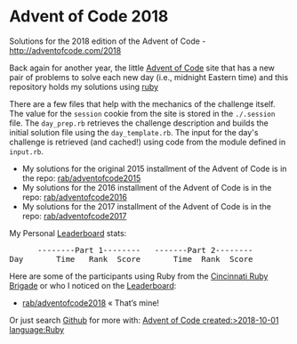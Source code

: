 # Advent of Code 2018 #

Solutions for the 2018 edition of the Advent of Code - http://adventofcode.com/2018

Back again for another year, the little [Advent of Code] site that has a new pair of problems to solve each new day (i.e., midnight Eastern time) and this repository holds my solutions using [ruby](http://ruby-lang.org)

There are a few files that help with the mechanics of the challenge itself. The value for the `session` cookie from the site is stored in the `./.session` file. The `day_prep.rb` retrieves the challenge description and builds the initial solution file using the `day_template.rb`. The input for the day's challenge is retrieved (and cached!) using code from the module defined in `input.rb`.

* My solutions for the original 2015 installment of the Advent of Code is in the repo: [rab/adventofcode2015](https://github.com/rab/adventofcode2015)
* My solutions for the 2016 installment of the Advent of Code is in the repo: [rab/adventofcode2016](https://github.com/rab/adventofcode2016)
* My solutions for the 2017 installment of the Advent of Code is in the repo: [rab/adventofcode2017](https://github.com/rab/adventofcode2017)

My Personal [Leaderboard] stats:

<pre>
      --------Part 1--------   -------Part 2--------
Day       Time   Rank  Score       Time  Rank  Score
</pre>

Here are some of the participants using Ruby from the [Cincinnati Ruby Brigade] or who I noticed on the [Leaderboard]:

* [rab/adventofcode2018](https://github.com/rab/adventofcode2018) &laquo;&nbsp;That&rsquo;s&nbsp;mine!

Or just search [Github] for more with: [Advent of Code created:>2018-10-01 language:Ruby](https://github.com/search?utf8=%E2%9C%93&q=Advent+of+Code+created%3A%3E2018-10-01+language%3ARuby&type=Repositories&ref=advsearch&l=Ruby)

[Advent of Code]: http://www.adventofcode.com/2018/
[Leaderboard]: http://www.adventofcode.com/2018/leaderboard
[Stats]: http://www.adventofcode.com/2018/stats
[Github]: http://github.com/
[Cincinnati Ruby Brigade]: http://cincyrb.com/
